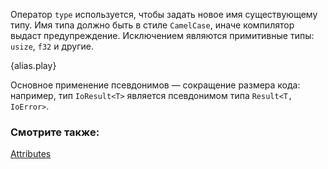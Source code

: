 Оператор `type` используется, чтобы задать новое имя существующему типу. Имя типа должно быть в стиле `CamelCase`, иначе компилятор выдаст предупреждение. Исключением являются примитивные типы: `usize`, `f32` и другие.

{alias.play}

Основное применение псевдонимов — сокращение размера кода: например, тип `IoResult<T>` является псевдонимом типа `Result<T, IoError>`.

### Смотрите также:

[Attributes](/attribute.html)
